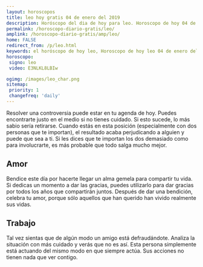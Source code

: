 ```yaml
---
layout: horoscopos
title: leo hoy gratis 04 de enero del 2019 
description: Horóscopo del dia de hoy para leo. Horoscopo de hoy 04 de enero del 2019. Las predicciones de amor, trabajo, vida personal gratis.
permalink: /horoscopo-diario-gratis/leo/
amplink: /horoscopo-diario-gratis/amp/leo/
home: FALSE
redirect_from: /p/leo.html
keywords: el horóscopo de hoy leo, Horoscopo de hoy leo 04 de enero del 2019,horóscopo del día,horoscopo del dia de hoy,horoscopo de hoy,horoscopo de hoy leo,leo hoy,signos zodiacales,horóscopo de hoy,horoscopos de hoy,horoscopo leo hoy,horoscopo de leo de hoy,horóscopo de hoy leo,horoscopos,leo de hoy,los horoscopos de hoy,leo de hoy,leo 04 de enero del 2019,signos zodiacales 2019, el horoscopo de hoy
horoscopo:
 signo: leo
 video: E3NLKL8LBIw

ogimg: /images/leo_char.png
sitemap:
 priority: 1
 changefreq: 'daily'
---
```



Resolver una controversia puede estar en tu agenda de hoy. Puedes encontrarte justo en el medio si no tienes cuidado. Si esto sucede, lo más sabio sería retirarse. Cuando estás en esta posición (especialmente con dos personas que te importan), el resultado acaba perjudicando a alguien y puede que sea a ti. Si les dices que te importan los dos demasiado como para involucrarte, es más probable que todo salga mucho mejor.

## Amor

Bendice este día por hacerte llegar un alma gemela para compartir tu vida. Si dedicas un momento a dar las gracias, puedes utilizarlo para dar gracias por todos los años que compartirán juntos. Después de dar una bendición, celebra tu amor, porque sólo aquellos que han querido han vivido realmente sus vidas.

## Trabajo

Tal vez sientas que de algún modo un amigo está defraudándote. Analiza la situación con más cuidado y verás que no es así. Esta persona simplemente está actuando del mismo modo en que siempre actúa. Sus acciones no tienen nada que ver contigo.